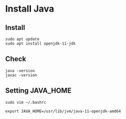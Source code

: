 # Install Java
## Install
```
sudo apt update
sudo apt install openjdk-11-jdk
```
## Check
```
java -version
javac -version
```

## Setting JAVA_HOME
```
sudo vim ~/.bashrc
```
```
export JAVA_HOME=/usr/lib/jvm/java-11-openjdk-amd64
```

